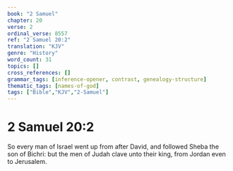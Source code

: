 ```yaml
---
book: "2 Samuel"
chapter: 20
verse: 2
ordinal_verse: 8557
ref: "2 Samuel 20:2"
translation: "KJV"
genre: "History"
word_count: 31
topics: []
cross_references: []
grammar_tags: [inference-opener, contrast, genealogy-structure]
thematic_tags: [names-of-god]
tags: ["Bible","KJV","2-Samuel"]
---
```


# 2 Samuel 20:2

So every man of Israel went up from after David, and followed Sheba the son of Bichri: but the men of Judah clave unto their king, from Jordan even to Jerusalem.
